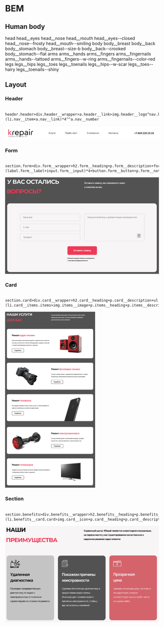 # BEM
## Human body

head
head__eyes
head__nose
head__mouth
head__eyes--closed
head__nose--frosty
head__mouth--smiling
body
body__breast
body__back
body__stomach
body__breast--size-b
body__back--crooked
body__stomach--flat
arms
arms__hands
arms__fingers
arms__fingernails
arms__hands--tattoed
arms__fingers--w-ring
arms__fingernails--color-red
legs
legs__hips
legs__toes
legs__toenails
legs__hips--w-scar
legs__toes--hairy
legs__toenails--shiny

## Layout
### Header

```
    header.header>div.header__wrapper>a.header__link>img.header__logo^nav.header__nav.nav>ul.nav__list>(li.nav__item+a.nav__link)*4^^a.nav__number
```
![header](img/header.jpg)

### Form

```
    section.form>div.form__wrapper>h2.form__heading+p.form__description+form.form>(label.form__label+input.form__input)*4+button.form__button+p.form__notification
```
![form](img/form.jpg)

### Card

```
    section.card>div.card__wrapper>h2.card__heading+p.card__description+ul.card__list>(li.card__items.items>img.items__image+p.items__heading+p.items__description+a.items__button)*5
```
![card](img/card.jpg)

### Section

```
    section.benefits>div.benefits__wrapper>h2.benefits__heading+p.benefits__decription+ul.benefits__list>(li.benefits__card.card>img.card__icon+p.card__heading+p.card__description)*3
```
![section](img/section.jpg)